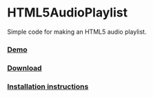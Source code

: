 # HTML5AudioPlaylist
Simple code for making an HTML5 audio playlist. 

<h3><a href="https://techtube.github.io/BetterAudioPlaylist/">Demo</a></h3> <h3><a href="https://github.com/TechTube/BetterAudioPlaylist/archive/master.zip">Download</a></h3>  <h3><a href="https://www.youtube.com/watch?v=PZuvCpx5lKY">Installation instructions</a></h3> 
